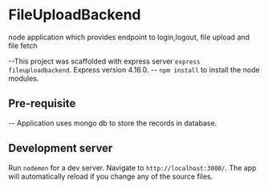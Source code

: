# FileUploadBackend
node application which provides endpoint to login,logout, file upload and file fetch

--This project was scaffolded with express server `express fileuploadbackend`. Express version 4.16.0.
-- `npm install` to install the node modules.

## Pre-requisite

-- Application uses mongo db to store the records in database.

## Development server

Run `nodemon` for a dev server. Navigate to `http://localhost:3000/`. The app will automatically reload if you change any of the source files.

